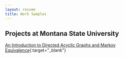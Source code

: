 ```yaml
---
layout: resume
title: Work Samples
---
```


## Projects at Montana State University

[An Introduction to Directed Acyclic Graphs and Markov Equivalence](documents/throolin_writingproject.pdf){:target="_blank"}
